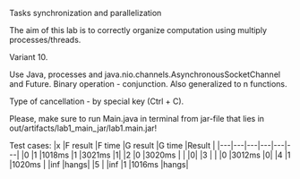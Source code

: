Tasks synchronization and parallelization


The aim of this lab is to correctly organize computation using multiply processes/threads. 

Variant 10. 

Use Java, processes and java.nio.channels.AsynchronousSocketChannel and Future<T>. 
Binary operation - conjunction. 
Also generalized to n functions.

Type of cancellation - by special key (Ctrl + C).


Please, make sure to run Main.java in terminal from jar-file that lies in out/artifacts/lab1_main_jar/lab1.main.jar!


Test cases:
|x  |F result  |F time  |G result   |G time   |Result  |
|---|---|---|---|---|---|
|0   |1   |1018ms   |1   |3021ms   |1|
|2   |0   |3020ms   |   |   |0|
|3   |   |   |0  |3012ms   |0|
|4   |1   |1020ms   |  |inf   |hangs|
|5   |   |inf   |1  |1016ms   |hangs|
